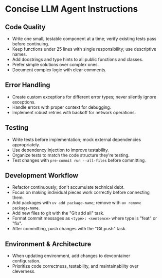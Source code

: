 # Concise LLM Agent Instructions

## Code Quality
- Write one small, testable component at a time; verify existing tests pass before continuing.
- Keep functions under 25 lines with single responsibility; use descriptive names.
- Add docstrings and type hints to all public functions and classes.
- Prefer simple solutions over complex ones.
- Document complex logic with clear comments.

## Error Handling
- Create custom exceptions for different error types; never silently ignore exceptions.
- Handle errors with proper context for debugging.
- Implement robust retries with backoff for network operations.

## Testing
- Write tests before implementation; mock external dependencies appropriately.
- Use dependency injection to improve testability.
- Organize tests to match the code structure they're testing.
- Test changes with `pre-commit run --all-files` before committing.

## Development Workflow
- Refactor continuously; don't accumulate technical debt.
- Focus on making individual pieces work correctly before connecting them.
- Add packages with `uv add package-name`; remove with `uv remove package-name`.
- Add new files to git with the "Git add all" task.
- Format commit messages as `<type>: <sentence>` where type is "feat" or "fix".
- After committing, push changes with the "Git push" task.

## Environment & Architecture
- When updating environment, add changes to devcontainer configuration.
- Prioritize code correctness, testability, and maintainability over cleverness.
